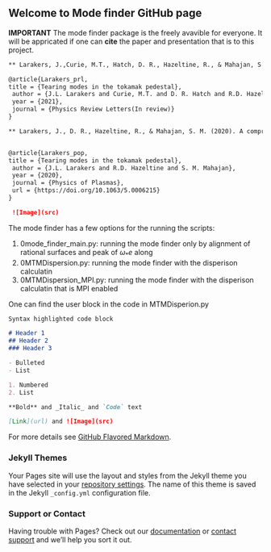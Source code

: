 ## Welcome to Mode finder GitHub page

**IMPORTANT** The mode finder package is the freely avavible for everyone. It will be appricated if one can **cite** the paper and presentation that is to this project. 

```markdown
** Larakers, J.,Curie, M.T., Hatch, D. R., Hazeltine, R., & Mahajan, S. M. (2021). Tearing modes in thetokamak pedestal.Physics Review Letters(In review)**

@article{Larakers_prl,
title = {Tearing modes in the tokamak pedestal},
 author = {J.L. Larakers and Curie, M.T. and D. R. Hatch and R.D. Hazeltine and S. M. Mahajan},
 year = {2021},
 journal = {Physics Review Letters(In review)}
}

** Larakers, J., D. R., Hazeltine, R., & Mahajan, S. M. (2020). A comprehensive conductivity model for drift and micro-tearing modes [https://doi.org/10.1063/5.0006215](url)**


@article{Larakers_pop,
title = {Tearing modes in the tokamak pedestal},
 author = {J.L. Larakers and R.D. Hazeltine and S. M. Mahajan},
 year = {2020},
 journal = {Physics of Plasmas},
 url = {https://doi.org/10.1063/5.0006215}
}

 ![Image](src)
```


The mode finder has a few options for the running the scripts: 
1. 0mode_finder_main.py:   running the mode finder only by alignment of rational surfaces and peak of $\omega_*e$ along
2. 0MTMDispersion.py:      running the mode finder with the disperison calculatin
3. 0MTMDispersion_MPI.py:  running the mode finder with the disperison calculatin that is MPI enabled 

One can find the user block in the code in MTMDisperion.py


```markdown
Syntax highlighted code block

# Header 1
## Header 2
### Header 3

- Bulleted
- List

1. Numbered
2. List

**Bold** and _Italic_ and `Code` text

[Link](url) and ![Image](src)
```

For more details see [GitHub Flavored Markdown](https://guides.github.com/features/mastering-markdown/).

### Jekyll Themes

Your Pages site will use the layout and styles from the Jekyll theme you have selected in your [repository settings](https://github.com/maxcurie1996/mode_finder/settings/pages). The name of this theme is saved in the Jekyll `_config.yml` configuration file.

### Support or Contact

Having trouble with Pages? Check out our [documentation](https://docs.github.com/categories/github-pages-basics/) or [contact support](https://support.github.com/contact) and we’ll help you sort it out.
